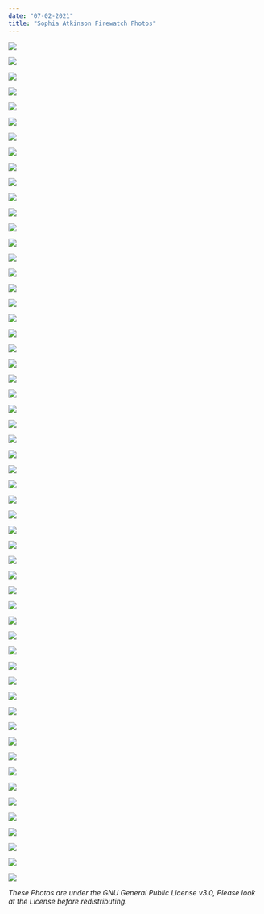```yaml
---
date: "07-02-2021"
title: "Sophia Atkinson Firewatch Photos"
---
```


<p><img loading="lazy" src="./i/1_photo_1.webp"></p>
<p><img loading="lazy" src="./i/1_photo_2.webp"></p>
<p><img loading="lazy" src="./i/1_photo_5.webp"></p>
<p><img loading="lazy" src="./i/1_photo_6.webp"></p>
<p><img loading="lazy" src="./i/1_photo_7.webp"></p>
<p><img loading="lazy" src="./i/1_photo_8.webp"></p>
<p><img loading="lazy" src="./i/1_photo_9.webp"></p>
<p><img loading="lazy" src="./i/1_photo_10.webp"></p>
<p><img loading="lazy" src="./i/1_photo_11.webp"></p>
<p><img loading="lazy" src="./i/1_photo_12.webp"></p>
<p><img loading="lazy" src="./i/1_photo_13.webp"></p>
<p><img loading="lazy" src="./i/2_photo_1.webp"></p>
<p><img loading="lazy" src="./i/2_photo_2.webp"></p>
<p><img loading="lazy" src="./i/2_photo_3.webp"></p>
<p><img loading="lazy" src="./i/2_photo_4.webp"></p>
<p><img loading="lazy" src="./i/2_photo_5.webp"></p>
<p><img loading="lazy" src="./i/2_photo_6.webp"></p>
<p><img loading="lazy" src="./i/2_photo_7.webp"></p>
<p><img loading="lazy" src="./i/2_photo_8.webp"></p>
<p><img loading="lazy" src="./i/2_photo_9.webp"></p>
<p><img loading="lazy" src="./i/3_photo_1.webp"></p>
<p><img loading="lazy" src="./i/3_photo_2.webp"></p>
<p><img loading="lazy" src="./i/3_photo_3.webp"></p>
<p><img loading="lazy" src="./i/3_photo_4.webp"></p>
<p><img loading="lazy" src="./i/3_photo_5.webp"></p>
<p><img loading="lazy" src="./i/3_photo_6.webp"></p>
<p><img loading="lazy" src="./i/3_photo_7.webp"></p>
<p><img loading="lazy" src="./i/3_photo_8.webp"></p>
<p><img loading="lazy" src="./i/3_photo_9.webp"></p>
<p><img loading="lazy" src="./i/3_photo_10.webp"></p>
<p><img loading="lazy" src="./i/3_photo_11.webp"></p>
<p><img loading="lazy" src="./i/3_photo_12.webp"></p>
<p><img loading="lazy" src="./i/3_photo_13.webp"></p>
<p><img loading="lazy" src="./i/3_photo_14.webp"></p>
<p><img loading="lazy" src="./i/3_photo_15.webp"></p>
<p><img loading="lazy" src="./i/3_photo_16.webp"></p>
<p><img loading="lazy" src="./i/3_photo_17.webp"></p>
<p><img loading="lazy" src="./i/3_photo_18.webp"></p>
<p><img loading="lazy" src="./i/4_photo_1.webp"></p>
<p><img loading="lazy" src="./i/4_photo_2.webp"></p>
<p><img loading="lazy" src="./i/4_photo_3.webp"></p>
<p><img loading="lazy" src="./i/4_photo_4.webp"></p>
<p><img loading="lazy" src="./i/4_photo_5.webp"></p>
<p><img loading="lazy" src="./i/4_photo_6.webp"></p>
<p><img loading="lazy" src="./i/4_photo_7.webp"></p>
<p><img loading="lazy" src="./i/4_photo_8.webp"></p>
<p><img loading="lazy" src="./i/4_photo_9.webp"></p>
<p><img loading="lazy" src="./i/4_photo_10.webp"></p>
<p><img loading="lazy" src="./i/4_photo_11.webp"></p>
<p><img loading="lazy" src="./i/4_photo_12.webp"></p>
<p><img loading="lazy" src="./i/4_photo_13.webp"></p>
<p><img loading="lazy" src="./i/4_photo_14.webp"></p>
<p><img loading="lazy" src="./i/4_photo_15.webp"></p>
<p><img loading="lazy" src="./i/4_photo_16.webp"></p>
<p><img loading="lazy" src="./i/4_photo_17.webp"></p>
<p><img loading="lazy" loading="lazy" src="./i/4_photo_18.webp"></p>

*These Photos are under the GNU General Public License v3.0, Please look at the License before redistributing.*
